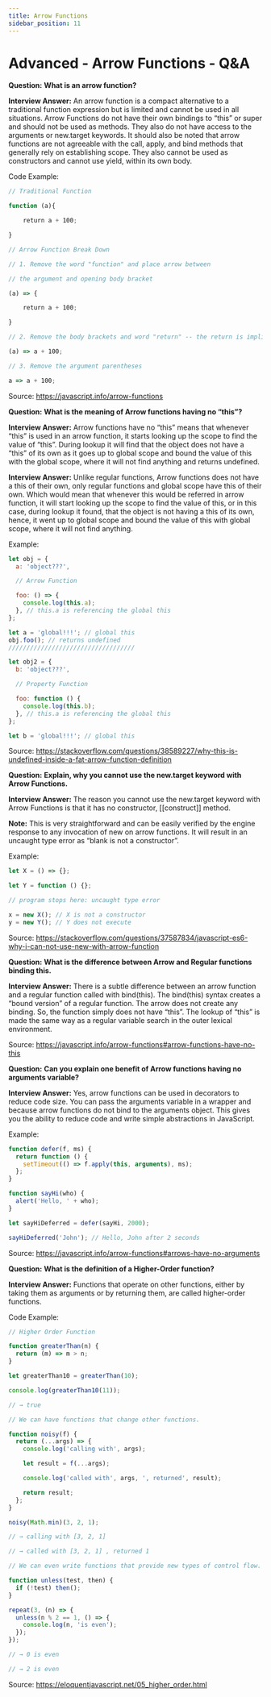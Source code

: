 ```yaml
---
title: Arrow Functions
sidebar_position: 11
---
```


# Advanced - Arrow Functions - Q&A

**Question:** **What is an arrow function?**

**Interview Answer:** An arrow function is a compact alternative to a traditional function expression but is limited and cannot be used in all situations. Arrow Functions do not have their own bindings to “this” or super and should not be used as methods. They also do not have access to the arguments or new.target keywords. It should also be noted that arrow functions are not agreeable with the call, apply, and bind methods that generally rely on establishing scope. They also cannot be used as constructors and cannot use yield, within its own body.

Code Example:

```js
// Traditional Function

function (a){

    return a + 100;

}

// Arrow Function Break Down

// 1. Remove the word "function" and place arrow between 

// the argument and opening body bracket

(a) => {

    return a + 100;

}

// 2. Remove the body brackets and word "return" -- the return is implied.

(a) => a + 100;

// 3. Remove the argument parentheses

a => a + 100;
```

Source: <https://javascript.info/arrow-functions>

**Question:** **What is the meaning of Arrow functions having no “this”?**

**Interview Answer:** Arrow functions have no “this” means that whenever “this” is used in an arrow function, it starts looking up the scope to find the value of “this”. During lookup it will find that the object does not have a “this” of its own as it goes up to global scope and bound the value of this with the global scope, where it will not find anything and returns undefined.

**Interview Answer:** Unlike regular functions, Arrow functions does not have a this of their own, only regular functions and global scope have this of their own. Which would mean that whenever this would be referred in arrow function, it will start looking up the scope to find the value of this, or in this case, during lookup it found, that the object is not having a this of its own, hence, it went up to global scope and bound the value of this with global scope, where it will not find anything.

Example:

```js
let obj = {
  a: 'object???',

  // Arrow Function

  foo: () => {
    console.log(this.a);
  }, // this.a is referencing the global this
};

let a = 'global!!!'; // global this
obj.foo(); // returns undefined
///////////////////////////////////

let obj2 = {
  b: 'object???',

  // Property Function

  foo: function () {
    console.log(this.b);
  }, // this.a is referencing the global this
};

let b = 'global!!!'; // global this
```

Source: <https://stackoverflow.com/questions/38589227/why-this-is-undefined-inside-a-fat-arrow-function-definition>

**Question:** **Explain, why you cannot use the new.target keyword with Arrow Functions.**

**Interview Answer:** The reason you cannot use the new.target keyword with Arrow Functions is that it has no constructor, [[construct]] method.

**Note:** This is very straightforward and can be easily verified by the engine response to any invocation of new on arrow functions. It will result in an uncaught type error as “blank is not a constructor”.

Example:

```js
let X = () => {};

let Y = function () {};

// program stops here: uncaught type error

x = new X(); // X is not a constructor
y = new Y(); // Y does not execute
```

Source: <https://stackoverflow.com/questions/37587834/javascript-es6-why-i-can-not-use-new-with-arrow-function>

**Question:** **What is the difference between Arrow and Regular functions binding this.**

**Interview Answer:** There is a subtle difference between an arrow function and a regular function called with bind(this). The bind(this) syntax creates a “bound version” of a regular function. The arrow does not create any binding. So, the function simply does not have “this”. The lookup of “this” is made the same way as a regular variable search in the outer lexical environment.

Source: <https://javascript.info/arrow-functions#arrow-functions-have-no-this>

**Question:** **Can you explain one benefit of Arrow functions having no arguments variable?**

**Interview Answer:** Yes, arrow functions can be used in decorators to reduce code size. You can pass the arguments variable in a wrapper and because arrow functions do not bind to the arguments object. This gives you the ability to reduce code and write simple abstractions in JavaScript.

Example:

```js
function defer(f, ms) {
  return function () {
    setTimeout(() => f.apply(this, arguments), ms);
  };
}

function sayHi(who) {
  alert('Hello, ' + who);
}

let sayHiDeferred = defer(sayHi, 2000);

sayHiDeferred('John'); // Hello, John after 2 seconds
```

Source: <https://javascript.info/arrow-functions#arrows-have-no-arguments>

**Question:** **What is the definition of a Higher-Order function?**

**Interview Answer:** Functions that operate on other functions, either by taking them as arguments or by returning them, are called higher-order functions.

Code Example:

```js
// Higher Order Function

function greaterThan(n) {
  return (m) => m > n;
}

let greaterThan10 = greaterThan(10);

console.log(greaterThan10(11));

// → true

// We can have functions that change other functions.

function noisy(f) {
  return (...args) => {
    console.log('calling with', args);

    let result = f(...args);

    console.log('called with', args, ', returned', result);

    return result;
  };
}

noisy(Math.min)(3, 2, 1);

// → calling with [3, 2, 1]

// → called with [3, 2, 1] , returned 1

// We can even write functions that provide new types of control flow.

function unless(test, then) {
  if (!test) then();
}

repeat(3, (n) => {
  unless(n % 2 == 1, () => {
    console.log(n, 'is even');
  });
});

// → 0 is even

// → 2 is even
```

Source: <https://eloquentjavascript.net/05_higher_order.html>

